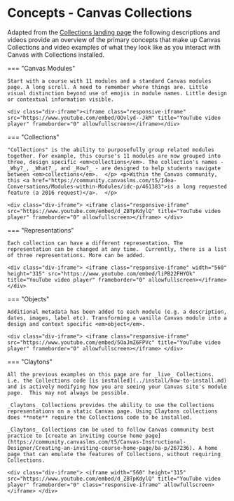 # Concepts - Canvas Collections

Adapted from the [Collections landing page](../../index.md) the following descriptions and videos provide an overview of the primary concepts that make up Canvas Collections and video examples of what they look like as you interact with Canvas with Collections installed.

=== "Canvas Modules"

	Start with a course with 11 modules and a standard Canvas modules page. A long scroll. A need to remember where things are. Little visual distinction beyond use of emojis in module names. Little design or contextual information visible.  

	<div class="div-iframe"><iframe class="responsive-iframe" src="https://www.youtube.com/embed/OOvlyd--JkM" title="YouTube video player" frameborder="0" allowfullscreen></iframe></div>

=== "Collections"

	"Collections" is the ability to purposefully group related modules together. For example, this course's 11 modules are now grouped into three, design specific <em>collections</em>. The collection's names - _Why?_, _What?_, and _How?_ - are designed to help students navigate between <em>collections</em>.  </p> <p>Within the Canvas community, this <a href="https://community.canvaslms.com/t5/Idea-Conversations/Modules-within-Modules/idc-p/461383">is a long requested feature (a 2016 request)</a>.  </p> 

	<div class="div-iframe"> <iframe class="responsive-iframe" src="https://www.youtube.com/embed/d_ZBTpKdylQ" title="YouTube video player" frameborder="0" allowfullscreen></iframe> </div>

=== "Representations"

	Each collection can have a different representation. The representation can be changed at any time.  Currently, there is a list of three representations. More can be added. 

	<div class="div-iframe"> <iframe class="responsive-iframe" width="560" height="315" src="https://www.youtube.com/embed/liPB22FHYOk" title="YouTube video player" frameborder="0" allowfullscreen></iframe> </div> 
	
=== "Objects" 

	Additional metadata has been added to each module (e.g. a description, dates, images, label etc). Transforming a vanilla Canvas module into a design and context specific <em>object</em>.  
	
	<div class="div-iframe"> <iframe class="responsive-iframe" src="https://www.youtube.com/embed/5OaJmZ6FPVc" title="YouTube video player" frameborder="0" allowfullscreen></iframe> </div> 

=== "Claytons"

	All the previous examples on this page are for _live_ Collections. i.e. the Collections code [is installed](../install/how-to-install.md) and is actively modifying how you are seeing your Canvas site's module page.  This may not always be possible.

	_Claytons_ Collections provides the ability to use the Collections representations on a static Canvas page. Using Claytons collections does **note** require the Collections code to be installed.
	
	_Claytons_ Collections can be used to follow Canvas community best practice to [create an inviting course home page](https://community.canvaslms.com/t5/Canvas-Instructional-Designer/Creating-an-inviting-course-home-page/ba-p/267236). A home page that can emulate the features of Collections, without requiring Collections.

	<div class="div-iframe"> <iframe width="560" height="315" src="https://www.youtube.com/embed/d_ZBTpKdylQ" title="YouTube video player" frameborder="0" class="responsive-iframe" allowfullscreen></iframe> </div> 
